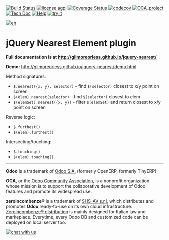 [![Build Status](https://travis-ci.org/zeroincombenze/nearest.svg?branch=10.0)](https://travis-ci.org/zeroincombenze/nearest)
[![license agpl](https://img.shields.io/badge/licence-AGPL--3-blue.svg)](http://www.gnu.org/licenses/agpl-3.0.html)
[![Coverage Status](https://coveralls.io/repos/github/zeroincombenze/nearest/badge.svg?branch=10.0)](https://coveralls.io/github/zeroincombenze/nearest?branch=10.0)
[![codecov](https://codecov.io/gh/zeroincombenze/nearest/branch/10.0/graph/badge.svg)](https://codecov.io/gh/zeroincombenze/nearest/branch/10.0)
[![OCA_project](http://www.zeroincombenze.it/wp-content/uploads/ci-ct/prd/button-oca-10.svg)](https://github.com/OCA/nearest/tree/10.0)
[![Tech Doc](http://www.zeroincombenze.it/wp-content/uploads/ci-ct/prd/button-docs-10.svg)](http://wiki.zeroincombenze.org/en/Odoo/10.0/dev)
[![Help](http://www.zeroincombenze.it/wp-content/uploads/ci-ct/prd/button-help-10.svg)](http://wiki.zeroincombenze.org/en/Odoo/10.0/man/)
[![try it](http://www.zeroincombenze.it/wp-content/uploads/ci-ct/prd/button-try-it-10.svg)](http://erp10.zeroincombenze.it)


[![en](http://www.shs-av.com/wp-content/en_US.png)](http://wiki.zeroincombenze.org/it/Odoo/7.0/man)

jQuery Nearest Element plugin
=============================

**Full documentation is at <http://gilmoreorless.github.io/jquery-nearest/>**

**Demo:** <http://gilmoreorless.github.io/jquery-nearest/demo.html>

Method signatures:

 * `$.nearest({x, y}, selector)` - find `$(selector)` closest to x/y point on screen
 * `$(elem).nearest(selector)` - find `$(selector)` closest to elem
 * `$(elemSet).nearest({x, y})` - filter `$(elemSet)` and return closest to x/y point on screen

Reverse logic:

 * `$.furthest()`
 * `$(elem).furthest()`

Intersecting/touching:

 * `$.touching()`
 * `$(elem).touching()`

[//]: # (copyright)

----

**Odoo** is a trademark of [Odoo S.A.](https://www.odoo.com/) (formerly OpenERP, formerly TinyERP)

**OCA**, or the [Odoo Community Association](http://odoo-community.org/), is a nonprofit organization whose
mission is to support the collaborative development of Odoo features and
promote its widespread use.

**zeroincombenze®** is a trademark of [SHS-AV s.r.l.](http://www.shs-av.com/)
which distributes and promotes **Odoo** ready-to-use on its own cloud infrastructure.
[Zeroincombenze® distribution](http://wiki.zeroincombenze.org/en/Odoo)
is mainly designed for Italian law and markeplace.
Everytime, every Odoo DB and customized code can be deployed on local server too.

[//]: # (end copyright)

[//]: # (addons)

[//]: # (end addons)

[![chat with us](https://www.shs-av.com/wp-content/chat_with_us.gif)](https://tawk.to/85d4f6e06e68dd4e358797643fe5ee67540e408b)
